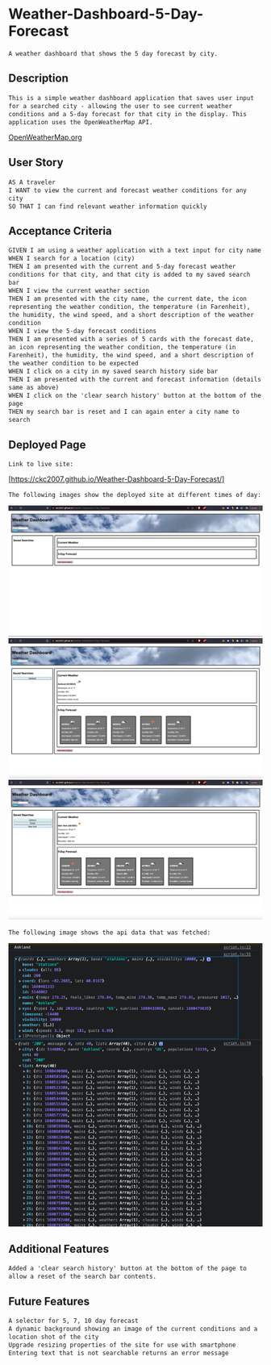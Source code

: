 # Weather-Dashboard-5-Day-Forecast

```
A weather dashboard that shows the 5 day forecast by city.
```

## Description

```
This is a simple weather dashboard application that saves user input for a searched city - allowing the user to see current weather conditions and a 5-day forecast for that city in the display. This application uses the OpenWeatherMap API.
```

[OpenWeatherMap.org](https://openweathermap.org/forecast5#5days)

## User Story

```
AS A traveler
I WANT to view the current and forecast weather conditions for any city
SO THAT I can find relevant weather information quickly
```

## Acceptance Criteria

```
GIVEN I am using a weather application with a text input for city name
WHEN I search for a location (city)
THEN I am presented with the current and 5-day forecast weather conditions for that city, and that city is added to my saved search bar
WHEN I view the current weather section
THEN I am presented with the city name, the current date, the icon representing the weather condition, the temperature (in Farenheit), the humidity, the wind speed, and a short description of the weather condition
WHEN I view the 5-day forecast conditions
THEN I am presented with a series of 5 cards with the forecast date, an icon representing the weather condition, the temperature (in Farenheit), the humidity, the wind speed, and a short description of the weather condition to be expected
WHEN I click on a city in my saved search history side bar
THEN I am presented with the current and forecast information (details same as above)
WHEN I click on the 'clear search history' button at the bottom of the page
THEN my search bar is reset and I can again enter a city name to search
```

## Deployed Page

```
Link to live site:
```

[https://ckc2007.github.io/Weather-Dashboard-5-Day-Forecast/]

```
The following images show the deployed site at different times of day:
```

![demo page](./assets/images/Screen%20Shot%202023-04-03%20at%201.38.46%20PM.png)
![demo page](./assets/images/Screen%20Shot%202023-04-03%20at%201.39.00%20PM.png)
![demo page](./assets/images/Screen%20Shot%202023-04-03%20at%201.39.17%20PM.png)

```
The following image shows the api data that was fetched:
```

![demo page](./assets/images/the%20api%20data.png)

## Additional Features

```
Added a 'clear search history' button at the bottom of the page to allow a reset of the search bar contents.
```

## Future Features

```
A selector for 5, 7, 10 day forecast
A dynamic background showing an image of the current conditions and a location shot of the city
Upgrade resizing properties of the site for use with smartphone
Entering text that is not searchable returns an error message

```
